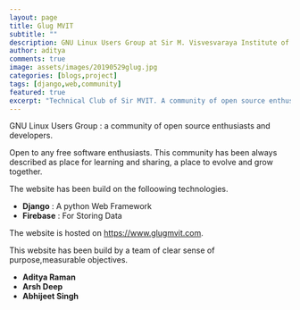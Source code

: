 ```yaml
---
layout: page
title: Glug MVIT
subtitle: ""
description: GNU Linux Users Group at Sir M. Visvesvaraya Institute of Technology
author: aditya
comments: true
image: assets/images/20190529glug.jpg
categories: [blogs,project]
tags: [django,web,community]
featured: true
excerpt: "Technical Club of Sir MVIT. A community of open source enthusiasts and developers."
---
```


<span class="begin">G</span>NU Linux Users Group : a community of open source enthusiasts and developers.

Open to any free software enthusiasts. This community has been always described as place for learning and sharing, a place to evolve and grow together.

The website has been build on the folloowing technologies.
- **Django** : A python Web Framework
- **Firebase** : For Storing Data

The website is hosted on https://www.glugmvit.com.

This website has been build by a team of clear sense of purpose,measurable objectives.
- **Aditya Raman**
- **Arsh Deep**
- **Abhijeet Singh**
